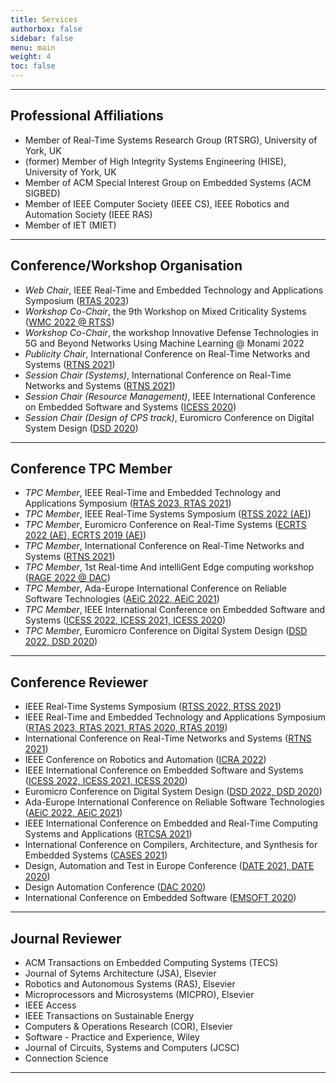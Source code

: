 ```yaml
---
title: Services
authorbox: false
sidebar: false
menu: main
weight: 4
toc: false
---
```


---

## Professional Affiliations

- Member of Real-Time Systems Research Group (RTSRG), University of York, UK
- (former) Member of High Integrity Systems Engineering (HISE), University of York, UK
- Member of ACM Special Interest Group on Embedded Systems (ACM SIGBED)
- Member of IEEE Computer Society (IEEE CS), IEEE Robotics and Automation Society (IEEE RAS)
- Member of IET (MIET)


---

## Conference/Workshop Organisation

- *Web Chair*, IEEE Real-Time and Embedded Technology and Applications Symposium (<u>RTAS 2023</u>)
- *Workshop Co-Chair*, the 9th Workshop on Mixed Criticality Systems (<u>WMC 2022 @ RTSS</u>)
- *Workshop Co-Chair*, the workshop Innovative Defense Technologies in 5G and Beyond Networks Using Machine Learning @ Monami 2022
- *Publicity Chair*, International Conference on Real-Time Networks and Systems (<u>RTNS 2021</u>)
- *Session Chair (Systems)*, International Conference on Real-Time Networks and Systems (<u>RTNS 2021</u>)
- *Session Chair (Resource Management)*, IEEE International Conference on Embedded Software and Systems (<u>ICESS 2020</u>)
- *Session Chair (Design of CPS track)*, Euromicro Conference on Digital System Design (<u>DSD 2020</u>)


---

## Conference TPC Member

- *TPC Member*, IEEE Real-Time and Embedded Technology and Applications Symposium (<u>RTAS 2023, RTAS 2021</u>)
- *TPC Member*, IEEE Real-Time Systems Symposium (<u>RTSS 2022 (AE)</u>)
- *TPC Member*, Euromicro Conference on Real-Time Systems (<u>ECRTS 2022 (AE), ECRTS 2019 (AE)</u>)
- *TPC Member*, International Conference on Real-Time Networks and Systems (<u>RTNS 2021</u>)
- *TPC Member*, 1st Real-time And intelliGent Edge computing workshop (<u>RAGE 2022 @ DAC</u>)
- *TPC Member*, Ada-Europe International Conference on Reliable Software Technologies  (<u>AEiC 2022, AEiC 2021</u>)
- *TPC Member*, IEEE International Conference on Embedded Software and Systems (<u>ICESS 2022, ICESS 2021, ICESS 2020</u>)
- *TPC Member*, Euromicro Conference on Digital System Design (<u>DSD 2022, DSD 2020</u>)


---

## Conference Reviewer

- IEEE Real-Time Systems Symposium (<u>RTSS 2022, RTSS 2021</u>)
- IEEE Real-Time and Embedded Technology and Applications Symposium (<u>RTAS 2023, RTAS 2021, RTAS 2020, RTAS 2019</u>)
- International Conference on Real-Time Networks and Systems (<u>RTNS 2021</u>)
- IEEE Conference on Robotics and Automation (<u>ICRA 2022</u>) 
- IEEE International Conference on Embedded Software and Systems (<u>ICESS 2022, ICESS 2021, ICESS 2020</u>)
- Euromicro Conference on Digital System Design (<u>DSD 2022, DSD 2020</u>)
- Ada-Europe International Conference on Reliable Software Technologies (<u>AEiC 2022, AEiC 2021</u>)
- IEEE International Conference on Embedded and Real-Time Computing Systems and Applications (<u>RTCSA 2021</u>)
- International Conference on Compilers, Architecture, and Synthesis for Embedded Systems (<u>CASES 2021</u>)
- Design, Automation and Test in Europe Conference (<u>DATE 2021, DATE 2020</u>)
- Design Automation Conference (<u>DAC 2020</u>)
- International Conference on Embedded Software (<u>EMSOFT 2020</u>)


---

## Journal Reviewer

- ACM Transactions on Embedded Computing Systems (TECS)
- Journal of Sytems Architecture (JSA), Elsevier
- Robotics and Autonomous Systems (RAS), Elsevier
- Microprocessors and Microsystems (MICPRO), Elsevier
- IEEE Access
- IEEE Transactions on Sustainable Energy
- Computers & Operations Research (COR), Elsevier
- Software - Practice and Experience, Wiley
- Journal of Circuits, Systems and Computers (JCSC)
- Connection Science

---
